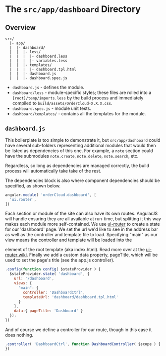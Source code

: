 # The `src/app/dashboard` Directory

## Overview

```
src/
  |- app/
  |  |- dashboard/
  |  |  |- less/
  |  |  |  |- dashboard.less
  |  |  |  |- variables.less
  |  |  |- templates/
  |  |  |  |- dashboard.tpl.html
  |  |  |- dashboard.js
  |  |  |- dashboard.spec.js
```

- `dashboard.js` - defines the module.
- `dashboard/less` - module-specific styles; these files are rolled into a
  `[root]/temp/imports.less` by the build process and immediately compiled to
  `build/assets/OrderCloud-X.X.X.css`.
- `dashboard.spec.js` - module unit tests.
- `dashboard/templates/` - contains all the templates for the module.

## `dashboard.js`

This boilerplate is too simple to demonstrate it, but `src/app/dashboard` could have
several sub-folders representing additional modules that would then be listed
as dependencies of this one.  For example, a `note` section could have the
submodules `note.create`, `note.delete`, `note.search`, etc.

Regardless, so long as dependencies are managed correctly, the build process
will automatically take take of the rest.

The dependencies block is also where component dependencies should be
specified, as shown below.

```js
angular.module( 'orderCloud.dashboard', [
  'ui.router',
])
```

Each section or module of the site can also have its own routes. AngularJS will
handle ensuring they are all available at run-time, but splitting it this way
makes each module more self-contained. We use [ui-router](https://github.com/angular-ui/ui-router) to create
a state for our 'dashboard' page. We set the url we'd like to see in the address bar
as well as the controller and template file to load. Specifying "main" as our view
means the controller and template will be loaded into the <div ui-view="main"/> element
of the root template (aka index.html). Read more over at the [ui-router wiki](https://github.com/angular-ui/ui-router/wiki).
Finally we add a custom data property, pageTitle, which will be used to set the page's
title (see the app.js controller).

```js
.config(function config( $stateProvider ) {
  $stateProvider.state( 'dashboard', {
    url: '/dashboard',
    views: {
      "main": {
        controller: 'DashboardCtrl',
        templateUrl: 'dashboard/dashboard.tpl.html'
      }
    },
    data:{ pageTitle: 'Dashboard' }
  });
})
```

And of course we define a controller for our route, though in this case it does
nothing.

```js
.controller( 'DashboardCtrl', function DashboardController( $scope ) {
})
```
